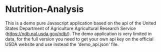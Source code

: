 # Nutrition-Analysis
This is a demo pure Javascript application based on the api of the United States Department of Agriculture
Agricultural Research Service (https://ndb.nal.usda.gov/ndb/). The demo application is very limited in data,
for the full version you need to get  your own api key on the official USDA website and use instead the 'demo_api.json' file.

